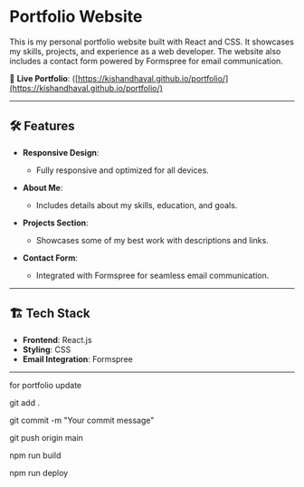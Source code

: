 # Portfolio Website  

This is my personal portfolio website built with React and CSS. It showcases my skills, projects, and experience as a web developer. The website also includes a contact form powered by Formspree for email communication.  

🔗 **Live Portfolio**: ([https://kishandhaval.github.io/portfolio/](https://kishandhaval.github.io/portfolio/) 

---

## 🛠️ Features  

- **Responsive Design**:  
  - Fully responsive and optimized for all devices.  

- **About Me**:  
  - Includes details about my skills, education, and goals.  

- **Projects Section**:  
  - Showcases some of my best work with descriptions and links.  

- **Contact Form**:  
  - Integrated with Formspree for seamless email communication.  

---

## 🏗️ Tech Stack  

- **Frontend**: React.js  
- **Styling**: CSS  
- **Email Integration**: Formspree  

---

for portfolio update 

git add .

git commit -m "Your commit message"

git push origin main 

npm run build

npm run deploy
